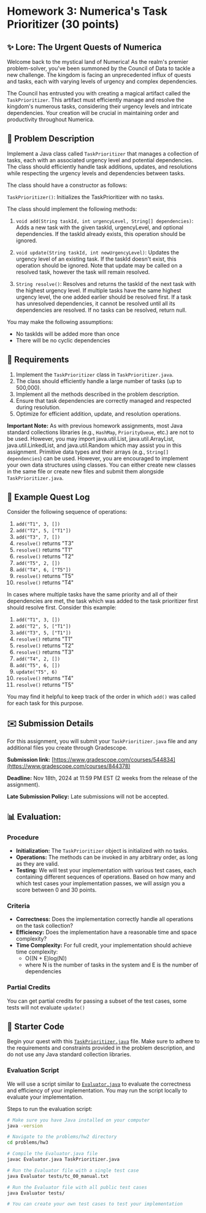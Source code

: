 # Homework 3: Numerica's Task Prioritizer (30 points)

## :sparkles: Lore: The Urgent Quests of Numerica

Welcome back to the mystical land of Numerica! As the realm's premier problem-solver, you've been summoned by the Council of Data to tackle a new challenge. The kingdom is facing an unprecedented influx of quests and tasks, each with varying levels of urgency and complex dependencies.

The Council has entrusted you with creating a magical artifact called the `TaskPrioritizer`. This artifact must efficiently manage and resolve the kingdom's numerous tasks, considering their urgency levels and intricate dependencies. Your creation will be crucial in maintaining order and productivity throughout Numerica.

## :scroll: Problem Description

Implement a Java class called `TaskPrioritizer` that manages a collection of tasks, each with an associated urgency level and potential dependencies. The class should efficiently handle task additions, updates, and resolutions while respecting the urgency levels and dependencies between tasks.

The class should have a constructor as follows:

`TaskPrioritizer()`: Initializes the TaskPrioritizer with no tasks.

The class should implement the following methods:

1. `void add(String taskId, int urgencyLevel, String[] dependencies)`: Adds a new task with the given taskId, urgencyLevel, and optional dependencies. If the taskId already exists, this operation should be ignored.

2. `void update(String taskId, int newUrgencyLevel)`: Updates the urgency level of an existing task. If the taskId doesn't exist, this operation should be ignored. Note that update may be called on a resolved task, however the task will remain resolved.

3. `String resolve()`: Resolves and returns the taskId of the next task with the highest urgency level. If multiple tasks have the same highest urgency level, the one added earlier should be resolved first. If a task has unresolved dependencies, it cannot be resolved until all its dependencies are resolved. If no tasks can be resolved, return null.

You may make the following assumptions:

- No taskIds will be added more than once
- There will be no cyclic dependencies

## :briefcase: Requirements

1. Implement the `TaskPrioritizer` class in `TaskPrioritizer.java`.
2. The class should efficiently handle a large number of tasks (up to 500,000).
3. Implement all the methods described in the problem description.
4. Ensure that task dependencies are correctly managed and respected during resolution.
5. Optimize for efficient addition, update, and resolution operations.

**Important Note:** As with previous homework assignments, most Java standard collections libraries (e.g., `HashMap`, `PriorityQueue`, etc.) are not to be used. However, you may import java.util.List, java.util.ArrayList, java.util.LinkedList, and java.util.Random which may assist you in this assignment. Primitive data types and their arrays (e.g., `String[] dependencies`) can be used. However, you are encouraged to implement your own data structures using classes. You can either create new classes in the same file or create new files and submit them alongside `TaskPrioritizer.java`.

## :footprints: Example Quest Log

Consider the following sequence of operations:

1. `add("T1", 3, [])`
2. `add("T2", 5, ["T1"])`
3. `add("T3", 7, [])`
4. `resolve()` returns "T3"
5. `resolve()` returns "T1"
6. `resolve()` returns "T2"
7. `add("T5", 2, [])`
8. `add("T4", 6, ["T5"])`
9. `resolve()` returns "T5"
10. `resolve()` returns "T4"

In cases where multiple tasks have the same priority and all of their dependencies are met, the task which was added to the task prioritizer first should resolve first. Consider this example:

1. `add("T1", 3, [])`
2. `add("T2", 5, ["T1"])`
3. `add("T3", 5, ["T1"])`
4. `resolve()` returns "T1"
5. `resolve()` returns "T2"
6. `resolve()` returns "T3"
7. `add("T4", 2, [])`
8. `add("T5", 6, [])`
9. `update("T5", 6)`
10. `resolve()` returns "T4"
11. `resolve()` returns "T5"

You may find it helpful to keep track of the order in which `add()` was called for each task for this purpose.

## :envelope: Submission Details

For this assignment, you will submit your `TaskPrioritizer.java` file and any additional files you create through Gradescope.

__Submission link:__ [https://www.gradescope.com/courses/544834](https://www.gradescope.com/courses/844378)

__Deadline:__ Nov 18th, 2024 at 11:59 PM EST (2 weeks from the release of the assignment).

__Late Submission Policy:__ Late submissions will not be accepted.

## :bar_chart: Evaluation:

### Procedure

- __Initialization:__ The `TaskPrioritizer` object is initialized with no tasks.
- __Operations:__ The methods can be invoked in any arbitrary order, as long as they are valid.
- __Testing:__ We will test your implementation with various test cases, each containing different sequences of operations. Based on how many and which test cases your implementation passes, we will assign you a score between 0 and 30 points.

### Criteria

- __Correctness:__ Does the implementation correctly handle all operations on the task collection?
- __Efficiency:__ Does the implementation have a reasonable time and space complexity?
- __Time Complexity:__ For full credit, your implementation should achieve time complexity:
  - O((N + E)log(N)) 
  - where N is the number of tasks in the system and E is the number of dependencies

### Partial Credits
You can get partial credits for passing a subset of the test cases, some tests will not evaluate `update()`

## :rocket: Starter Code

Begin your quest with this [`TaskPrioritizer.java`](TaskPrioritizer.java) file. Make sure to adhere to the requirements and constraints provided in the problem description, and do not use any Java standard collection libraries.

### Evaluation Script

We will use a script similar to [`Evaluator.java`](Evaluator.java) to evaluate the correctness and efficiency of your implementation. You may run the script locally to evaluate your implementation.

Steps to run the evaluation script:
```bash
# Make sure you have Java installed on your computer
java -version

# Navigate to the problems/hw2 directory
cd problems/hw3

# Compile the Evaluator.java file
javac Evaluator.java TaskPrioritizer.java

# Run the Evaluator file with a single test case
java Evaluator tests/tc_00_manual.txt

# Run the Evaluator file with all public test cases
java Evaluator tests/

# You can create your own test cases to test your implementation
```